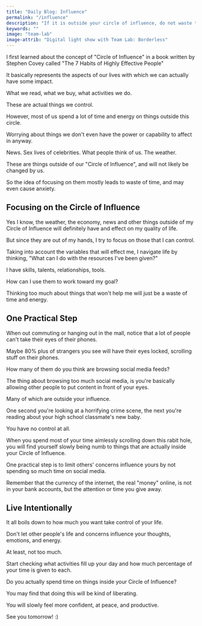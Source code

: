 ```yaml
---
title: "Daily Blog: Influence"
permalink: "/influence"
description: "If it is outside your circle of influence, do not waste time and energy."
keywords: ""
image: "team-lab"
image-attrib: "Digital light show with Team Lab: Borderless"
---
```


I first learned about the concept of "Circle of Influence" in a book written by Stephen Covey called "The 7 Habits of Highly Effective People"

It basically represents the aspects of our lives with which we can actually have some impact.<!--more-->

What we read, what we buy, what activities we do.

These are actual things we control.

However, most of us spend a lot of time and energy on things outside this circle.

Worrying about things we don't even have the power or capability to affect in anyway.

News. Sex lives of celebrities. What people think of us. The weather.

These are things outside of our "Circle of Influence", and will not likely be changed by us.

So the idea of focusing on them mostly leads to waste of time, and may even cause anxiety.

## Focusing on the Circle of Influence

Yes I know, the weather, the economy, news and other things outside of my Circle of Influence will definitely have and effect on my quality of life.

But since they are out of my hands, I try to focus on those that I can control.

Taking into account the variables that will effect me, I navigate life by thinking, "What can I do with the resources I've been given?"

I have skills, talents, relationships, tools.

How can I use them to work toward my goal?

Thinking too much about things that won't help me will just be a waste of time and energy.

## One Practical Step

When out commuting or hanging out in the mall, notice that a lot of people can't take their eyes of their phones.

Maybe 80% plus of strangers you see will have their eyes locked, scrolling stuff on their phones.

How many of them do you think are browsing social media feeds?

The thing about browsing too much social media, is you're basically allowing other people to put content in front of your eyes.

Many of which are outside your influence.

One second you're looking at a horrifying crime scene, the next you're reading about your high school classmate's new baby.

You have no control at all.

When you spend most of your time aimlessly scrolling down this rabit hole, you will find yourself slowly being numb to things that are actually inside your Circle of Influence.

One practical step is to limit others' concerns influence yours by not spending so much time on social media.

Remember that the currency of the internet, the real "money" online, is not in your bank accounts, but the attention or time you give away.

## Live Intentionally

It all boils down to how much you want take control of your life.

Don't let other people's life and concerns influence your thoughts, emotions, and energy.

At least, not too much.

Start checking what activities fill up your day and how much percentage of your time is given to each.

Do you actually spend time on things inside your Circle of Influence?

You may find that doing this will be kind of liberating.

You will slowly feel more confident, at peace, and productive.

See you tomorrow! :)
